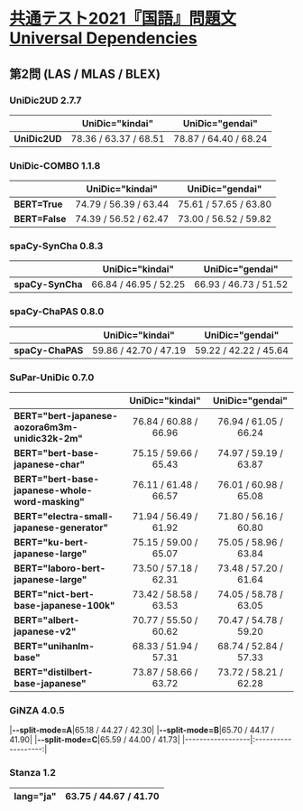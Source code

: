 [共通テスト2021『国語』問題文Universal Dependencies](https://github.com/KoichiYasuoka/UD-KyotsuTest2021Kokugo)
====

## 第2問 (LAS / MLAS / BLEX)

### UniDic2UD 2.7.7

|   |UniDic="kindai"|UniDic="gendai"|
|---|:-------------:|:-------------:|
|**UniDic2UD**|78.36 / 63.37 / 68.51|78.87 / 64.40 / 68.24|

### UniDic-COMBO 1.1.8

|   |UniDic="kindai"|UniDic="gendai"|
|---|:-------------:|:-------------:|
|**BERT=True** |74.79 / 56.39 / 63.44|75.61 / 57.65 / 63.80|
|**BERT=False**|74.39 / 56.52 / 62.47|73.00 / 56.52 / 59.82|

### spaCy-SynCha 0.8.3

|   |UniDic="kindai"|UniDic="gendai"|
|---|:-------------:|:-------------:|
|**spaCy-SynCha**|66.84 / 46.95 / 52.25|66.93 / 46.73 / 51.52|

### spaCy-ChaPAS 0.8.0

|   |UniDic="kindai"|UniDic="gendai"|
|---|:-------------:|:-------------:|
|**spaCy-ChaPAS**|59.86 / 42.70 / 47.19|59.22 / 42.22 / 45.64|

### SuPar-UniDic 0.7.0

|   |UniDic="kindai"|UniDic="gendai"|
|---|:-------------:|:-------------:|
|**BERT="bert-japanese-aozora6m3m-unidic32k-2m"**|76.84 / 60.88 / 66.96|76.94 / 61.05 / 66.24|
|**BERT="bert-base-japanese-char"**|75.15 / 59.66 / 65.43|74.97 / 59.19 / 63.87|
|**BERT="bert-base-japanese-whole-word-masking"**|76.11 / 61.48 / 66.57|76.01 / 60.98 / 65.08|
|**BERT="electra-small-japanese-generator"**|71.94 / 56.49 / 61.92|71.80 / 56.16 / 60.80|
|**BERT="ku-bert-japanese-large"**|75.15 / 59.00 / 65.07|75.05 / 58.96 / 63.84|
|**BERT="laboro-bert-japanese-large"**|73.50 / 57.18 / 62.31|73.48 / 57.20 / 61.64|
|**BERT="nict-bert-base-japanese-100k"**|73.42 / 58.58 / 63.53|74.05 / 58.78 / 63.05|
|**BERT="albert-japanese-v2"**|70.77 / 55.50 / 60.62|70.47 / 54.78 / 59.20|
|**BERT="unihanlm-base"**|68.33 / 51.94 / 57.31|68.74 / 52.84 / 57.33|
|**BERT="distilbert-base-japanese"**|73.87 / 58.66 / 63.72|73.72 / 58.21 / 62.28|

### GiNZA 4.0.5

|**--split-mode=A**|65.18 / 44.27 / 42.30|
|**--split-mode=B**|65.70 / 44.17 / 41.90|
|**--split-mode=C**|65.59 / 44.00 / 41.73|
|------------------|:-------------------:|

### Stanza 1.2

|**lang="ja"**|63.75 / 44.67 / 41.70|
|-------------|:-------------------:|


